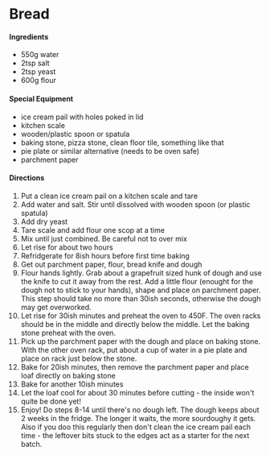 # Bread

#### Ingredients

 - 550g water
 - 2tsp salt
 - 2tsp yeast
 - 600g flour
 
 #### Special Equipment
 
 - ice cream pail with holes poked in lid
 - kitchen scale
 - wooden/plastic spoon or spatula
 - baking stone, pizza stone, clean floor tile, something like that
 - pie plate or similar alternative (needs to be oven safe)
 - parchment paper

 #### Directions

 1. Put a clean ice cream pail on a kitchen scale and tare
 2. Add water and salt. Stir until dissolved with wooden spoon (or plastic spatula)
 3. Add dry yeast
 4. Tare scale and add flour one scop at a time
 5. Mix until just combined. Be careful not to over mix
 6. Let rise for about two hours
 7. Refridgerate for 8ish hours before first time baking
 8. Get out parchment paper, flour, bread knife and dough
 9. Flour hands lightly. Grab about a grapefruit sized hunk of dough and use the knife to cut it away from the rest. Add a little flour (enought for the dough not to stick to your hands), shape and place on parchment paper. This step should take no more than 30ish seconds, otherwise the dough may get overworked.
 10. Let rise for 30ish minutes and preheat the oven to 450F. The oven racks should be in the middle and directly below the middle. Let the baking stone preheat with the oven.
 11. Pick up the parchment paper with the dough and place on baking stone. With the other oven rack, put about a cup of water in a pie plate and place on rack just below the stone.
 12. Bake for 20ish minutes, then remove the parchment paper and place loaf directly on baking stone
 13. Bake for another 10ish minutes
 14. Let the loaf cool for about 30 minutes before cutting - the inside won't quite be done yet!
 15. Enjoy! Do steps 8-14 until there's no dough left. The dough keeps about 2 weeks in the fridge. The longer it waits, the more sourdoughy it gets. Also if you doo this regularly then don't clean the ice cream pail each time - the leftover bits stuck to the edges act as a starter for the next batch.

